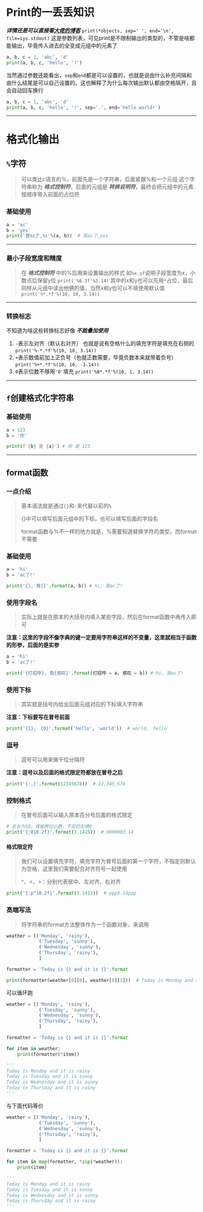 # Print的一丢丢知识

***详情还是可以直接看[大佬的博客](https://blog.csdn.net/sinat_28576553/article/details/81154912?ops_request_misc=%257B%2522request%255Fid%2522%253A%2522166454023016782388065745%2522%252C%2522scm%2522%253A%252220140713.130102334..%2522%257D&request_id=166454023016782388065745&biz_id=0&utm_medium=distribute.pc_search_result.none-task-blog-2~all~top_positive~default-2-81154912-null-null.142^v51^pc_rank_34_2,201^v3^control_2&utm_term=python%E7%9A%84print&spm=1018.2226.3001.4187)***
`print(*objects, sep=' ', end='\n', file=sys.stdout)`
这是参数列表，可见print是不限制输出的类型的，不管是啥都能输出，毕竟传入进去的全变成元组中的元素了
```python
a, b, c = 1, 'abc', 'd'
print(a, b, c, 'hello', '!')
```
当然通过参数还能看出，`sep`和`end`都是可以设置的，也就是说由什么补充间隔和由什么结尾是可以自己设置的。这也解释了为什么每次输出默认都由空格隔开，且会自动回车换行
```python
a, b, c = 1, 'abc', 'd'
print(a, b, c, 'hello', '!', sep='.', end='hello world!')
```

---
# 格式化输出

## `%`字符

> 可以类比c语言的%，前面先是一个字符串，后面紧跟%和一个元组
> 这个字符串称为 ***格式控制符***，后面的元组是 ***转换说明符***，最终会把元组中的元素按顺序带入前面的占位符

### 基础使用

```python
a = 'ac'
b = 'yes'
print('我%s了,%s'%(a, b))  # 我ac了,yes
```

---

### 最小子段宽度和精度

> 在 ***格式控制符*** 中的%后用来设置输出的样式
> 如`%x.yf`说明子段宽度为x，小数点后保留y位
> `print('%6.3f'%3.14)`
> 其中的x和y也可以先用`*`占位，最后同样从元组中读出他俩的值，当然x和y也可以不填使用默认值
> `print('%*.*f'%(10, 10, 3.14))`

---

### 转换标志

不知道为啥这些转换标志好像 ***不能叠加使用***

 1. `-`表示左对齐（默认右对齐）
	也就是说有空格什么的填充字符是填充在右侧的
	`print('%-*.*f'%(10, 10, 3.14))`
 2. `+`表示数值前加上正负号（也就正数需要，毕竟负数本来就带着负号）
	`print('%+*.*f'%(10, 10, -3.14))`
 3. `0`表示位数不够用`'0'`填充
	`print('%0*.*f'%(10, 1, 3.14))`

---

## `f`创建格式化字符串

### 基础使用

```python
a = 123
b = '你'

print(f'{b} 是 {a}') # 你 是 123
```

---

## format函数

### 一点介绍

> 基本语法就是通过`{}`和`:`来代替以前的`%`
>
> {}中可以填写后面元组中的下标，也可以填写后面的字段名
>
> format函数与%不一样的地方就是，%需要知道替换字符的类型，而format不需要

### 基础使用

```python
a = 'hi'
b = 'ac了!'

print('{}, 我{}'.format(a, b)) # hi, 我ac了!
```

### 使用字段名

> 实际上就是在原本的大括号内填入某些字段，然后在format函数中再传入即可

**注意：这里的字段不像字典的键一定要用字符串这样的不变量，这里就相当于函数的形参，后面的是实参**

```python
a = 'hi'
b = 'ac了!'

print('{打招呼}, 我{感叹}'.format(打招呼 = a, 感叹 = b)) # hi, 我ac了!
```

### 使用下标

> 其实就是括号内给出后面元组对应的下标填入字符串

**注意：下标要写在冒号前面**

```python
print('{1}， {0}'.format('hello', 'world'))  # world， hello
```

### 逗号

> 逗号可以用来做千位分隔符

**注意：逗号以及后面的格式限定符都放在冒号之后**

```python
print('{:,}'.format(12345678))  # 12,345,678
```

### 控制格式

> 在冒号后面可以输入原本百分号后面的格式限定

```python
# 总长为10，保留两位小数，不足的左填0
print('{:010.2f}'.format(3.1415))  # 0000003.14
```

#### 格式限定符

> 我们可以设置填充字符，填充字符为冒号后面的第一个字符，不指定则默认为空格，这里我们需要配合对齐符号一起使用
>
> ^、<、>：分别代表居中、左对齐、右对齐

```python
print('{:p^10.2f}'.format(3.1415))  # ppp3.14ppp
```

### 高端写法

> 将字符串的format方法整体作为一个函数对象，来调用

```python
weather = [('Monday', 'rainy'), 
            ('Tuesday', 'sunny'),
            ('Wednesday', 'sunny'),
            ('Thursday', 'rainy'),
            ]

formatter = 'Today is {} and it is {}'.format

print(formatter(weather[0][0], weather[0][1]))  # Today is Monday and it is rainy
```

可以循环跑

```python
weather = [('Monday', 'rainy'), 
            ('Tuesday', 'sunny'),
            ('Wednesday', 'sunny'),
            ('Thursday', 'rainy'),
            ]

formatter = 'Today is {} and it is {}'.format

for item in weather:
    print(formatter(*item))

'''
Today is Monday and it is rainy
Today is Tuesday and it is sunny
Today is Wednesday and it is sunny
Today is Thursday and it is rainy
'''
```

与下面代码等价

```python
weather = [('Monday', 'rainy'), 
            ('Tuesday', 'sunny'),
            ('Wednesday', 'sunny'),
            ('Thursday', 'rainy'),
            ]

formatter = 'Today is {} and it is {}'.format

for item in map(formatter, *zip(*weather)):
    print(item)

'''
Today is Monday and it is rainy
Today is Tuesday and it is sunny
Today is Wednesday and it is sunny
Today is Thursday and it is rainy
'''
```

